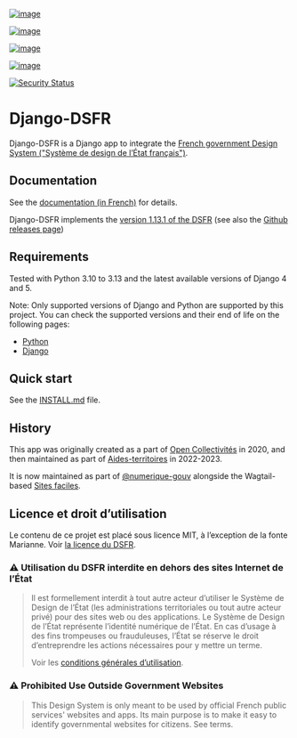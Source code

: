 [![image](https://img.shields.io/github/v/release/numerique-gouv/django-dsfr.svg)](https://github.com/numerique-gouv/django-dsfr/releases/)

[![image](https://badge.fury.io/py/django-dsfr.svg)](https://pypi.org/project/django-dsfr/)

[![image](https://github.com/numerique-gouv/django-dsfr/actions/workflows/ci.yml/badge.svg)](https://github.com/numerique-gouv/django-dsfr/actions/workflows/ci.yml)

[![image](https://github.com/numerique-gouv/django-dsfr/actions/workflows/codeql-analysis.yml/badge.svg)](https://github.com/numerique-gouv/django-dsfr/actions/workflows/codeql-analysis.yml)

[![Security Status](https://img.shields.io/badge/security-bandit-yellow.svg)](https://github.com/PyCQA/bandit)

# Django-DSFR

Django-DSFR is a Django app to integrate the [French government Design System ("Système de design de l’État français")](https://www.systeme-de-design.gouv.fr/).

## Documentation

See the [documentation (in French)](https://numerique-gouv.github.io/django-dsfr/) for details.

Django-DSFR implements the [version 1.13.1 of the DSFR](https://www.systeme-de-design.gouv.fr/a-propos/versions/version-courante)
(see also the [Github releases page](https://github.com/GouvernementFR/dsfr/releases/))

## Requirements

Tested with Python 3.10 to 3.13 and the latest available versions of Django 4 and 5.

Note: Only supported versions of Django and Python are supported by this project. You can check the supported versions and their end of life on the following pages:

-   [Python](https://devguide.python.org/versions/)
-   [Django](https://www.djangoproject.com/download/#supported-versions)


## Quick start

See the [INSTALL.md](INSTALL.md) file.

## History

This app was originally created as a part of [Open
Collectivités](https://github.com/entrepreneur-interet-general/opencollectivites)
in 2020, and then maintained as part of
[Aides-territoires](https://github.com/MTES-MCT/aides-territoires) in
2022-2023.

It is now maintained as part of
[\@numerique-gouv](https://github.com/numerique-gouv) alongside the
Wagtail-based [Sites
faciles](https://github.com/numerique-gouv/sites-faciles).

## Licence et droit d’utilisation

Le contenu de ce projet est placé sous licence MIT, à l’exception de la
fonte Marianne. Voir [la licence du
DSFR](https://github.com/GouvernementFR/dsfr/blob/main/doc/legal/cgu.md).

### ⚠️ Utilisation du DSFR interdite en dehors des sites Internet de l’État

> Il est formellement interdit à tout autre acteur d’utiliser le Système de Design de l’État (les administrations territoriales ou tout autre acteur privé) pour des sites web ou des applications. Le Système de Design de l’État représente l’identité numérique de l’État. En cas d’usage à des fins trompeuses ou frauduleuses, l’État se réserve le droit d’entreprendre les actions nécessaires pour y mettre un terme.
>
> Voir les [conditions générales d’utilisation](https://github.com/GouvernementFR/dsfr/blob/main/doc/legal/cgu.md).

### ⚠️ Prohibited Use Outside Government Websites

> This Design System is only meant to be used by official French public
> services\' websites and apps. Its main purpose is to make it easy to
> identify governmental websites for citizens. See terms.
